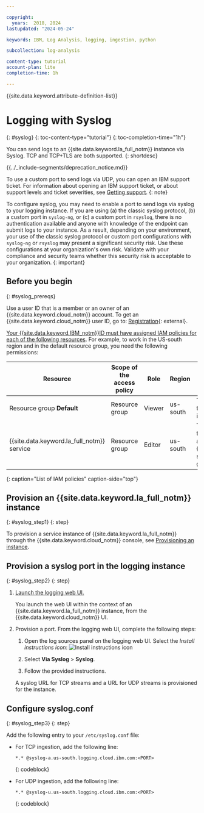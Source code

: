 ```yaml
---

copyright:
  years:  2018, 2024
lastupdated: "2024-05-24"

keywords: IBM, Log Analysis, logging, ingestion, python

subcollection: log-analysis

content-type: tutorial
account-plan: lite
completion-time: 1h

---
```


{{site.data.keyword.attribute-definition-list}}


# Logging with Syslog
{: #syslog}
{: toc-content-type="tutorial"}
{: toc-completion-time="1h"}

You can send logs to an {{site.data.keyword.la_full_notm}} instance via Syslog. TCP and TCP+TLS are both supported.
{: shortdesc}


{{../_include-segments/deprecation_notice.md}}

To use a custom port to send logs via UDP, you can open an IBM support ticket. For information about opening an IBM support ticket, or about support levels and ticket severities, see [Getting support](/docs/get-support).
{: note}

To configure syslog, you may need to enable a port to send logs via syslog to your logging instance. If you are using (a) the classic syslog protocol, (b) a custom port in `syslog-ng`, or (c) a custom port in `rsyslog`, there is no authentication available and anyone with knowledge of the endpoint can submit logs to your instance. As a result, depending on your environment, your use of the classic syslog protocol or custom port configurations with `syslog-ng` or `rsyslog` may present a significant security risk.  Use these configurations at your organization's own risk.  Validate with your compliance and security teams whether this security risk is acceptable to your organization.
{: important}

## Before you begin
{: #syslog_prereqs}

Use a user ID that is a member or an owner of an {{site.data.keyword.cloud_notm}} account. To get an {{site.data.keyword.cloud_notm}} user ID, go to: [Registration](https://cloud.ibm.com/login){: external}.

[Your {{site.data.keyword.IBM_notm}}ID must have assigned IAM policies for each of the following resources](/docs/log-analysis?topic=log-analysis-work_iam). For example, to work in the US-south region and in the default resource group, you need the following permissions:

| Resource                             | Scope of the access policy | Role    | Region    | Information                  |
|--------------------------------------|----------------------------|---------|-----------|------------------------------|
| Resource group **Default**           |  Resource group            | Viewer  | us-south  | This policy is required to allow the user to see service instances in the Default resource group.    |
| {{site.data.keyword.la_full_notm}} service |  Resource group      | Editor  | us-south  | This policy is required to allow the user to provision and administer the {{site.data.keyword.la_full_notm}} service in the Default resource group.   |
{: caption="List of IAM policies" caption-side="top"}

## Provision an {{site.data.keyword.la_full_notm}} instance
{: #syslog_step1}
{: step}

To provision a service instance of {{site.data.keyword.la_full_notm}} through the {{site.data.keyword.cloud_notm}} console, see [Provisioning an instance](/docs/log-analysis?topic=log-analysis-provision).

## Provision a syslog port in the logging instance
{: #syslog_step2}
{: step}

1. [Launch the logging web UI.](/docs/log-analysis?topic=log-analysis-launch)

    You launch the web UI within the context of an {{site.data.keyword.la_full_notm}} instance, from the {{site.data.keyword.cloud_notm}} UI.

2. Provision a port. From the logging web UI, complete the following steps:

    1. Open the log sources panel on the logging web UI. Select the *Install instructions icon*: ![Install instructions icon](../images/logdna_install.png "Install instructions icon")

    2. Select **Via Syslog** &gt; **Syslog**.

    3. Follow the provided instructions.

    A syslog URL for TCP streams and a URL for UDP streams is provisioned for the instance.


## Configure syslog.conf
{: #syslog_step3}
{: step}

Add the following entry to your `/etc/syslog.conf` file:

- For TCP ingestion, add the following line:

    ```text
    *.* @syslog-a.us-south.logging.cloud.ibm.com:<PORT>
    ```
    {: codeblock}

- For UDP ingestion, add the following line:

    ```text
    *.* @syslog-u.us-south.logging.cloud.ibm.com:<PORT>
    ```
    {: codeblock}
